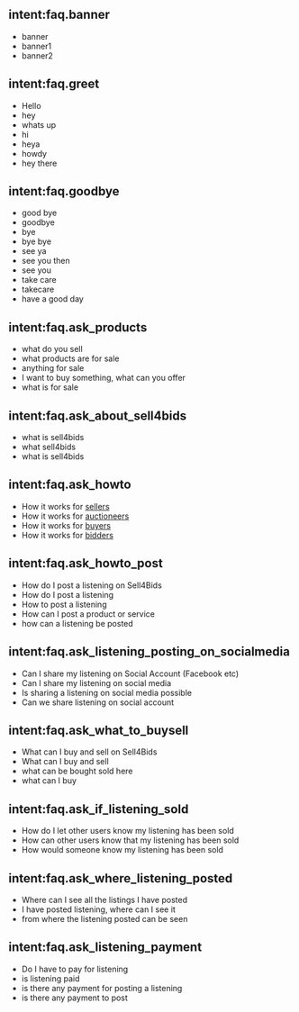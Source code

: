 ## intent:faq.banner
- banner
- banner1
- banner2

## intent:faq.greet
- Hello
- hey
- whats up
- hi
- heya
- howdy
- hey there

## intent:faq.goodbye
- good bye
- goodbye
- bye
- bye bye
- see ya
- see you then
- see you
- take care
- takecare
- have a good day

## intent:faq.ask_products
- what do you sell
- what products are for sale
- anything for sale
- I want to buy something, what can you offer
- what is for sale

## intent:faq.ask_about_sell4bids
- what is sell4bids
- what sell4bids
- what is sell4bids

## intent:faq.ask_howto
- How it works for [sellers](buyerseller)
- How it works for [auctioneers](buyerseller)
- How it works for [buyers](buyerseller)
- How it works for [bidders](buyerseller)

## intent:faq.ask_howto_post
- How do I post a listening on Sell4Bids
- How do I post a listening
- How to post a listening
- How can I post a product or service
- how can a listening be posted

## intent:faq.ask_listening_posting_on_socialmedia
- Can I share my listening on Social Account (Facebook etc)
- Can I share my listening on social media
- Is sharing a listening on social media possible
- Can we share listening on social account

## intent:faq.ask_what_to_buysell
- What can I buy and sell on Sell4Bids
- What can I buy and sell
- what can be bought sold here
- what can I buy

## intent:faq.ask_if_listening_sold
- How do I let other users know my listening has been sold
- How can other users know that my listening has been sold
- How would someone know my listening has been sold

## intent:faq.ask_where_listening_posted
- Where can I see all the listings I have posted
- I have posted listening, where can I see it
- from where the listening posted can be seen

## intent:faq.ask_listening_payment
- Do I have to pay for listening
- is listening paid
- is there any payment for posting a listening
- is there any payment to post